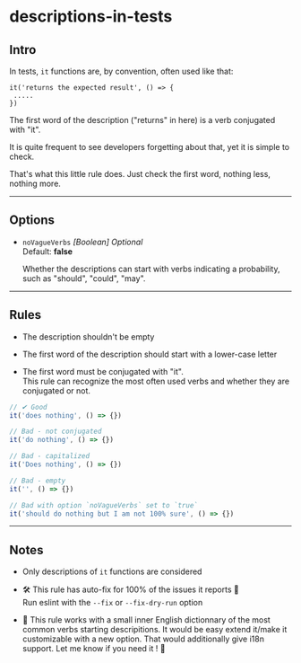 # descriptions-in-tests

## Intro

In tests, `it` functions are, by convention, often used like that:

```
it('returns the expected result', () => {
 .....
})
```

The first word of the description ("returns" in here) is a verb conjugated with
"it".

It is quite frequent to see developers forgetting about that, yet it is simple
to check.

That's what this little rule does. Just check the first word, nothing less,
nothing more.

---

## Options

- `noVagueVerbs` _[Boolean] Optional_  
  Default: **false**

  Whether the descriptions can start with verbs indicating a probability, such
  as "should", "could", "may".

---

## Rules

- The description shouldn't be empty

- The first word of the description should start with a lower-case letter

- The first word must be conjugated with "it".  
  This rule can recognize the most often used verbs and whether they are
  conjugated or not.

```js
// ️✔ Good
it('does nothing', () => {})

// Bad - not conjugated
it('do nothing', () => {})

// Bad - capitalized
it('Does nothing', () => {})

// Bad - empty
it('', () => {})

// Bad with option `noVagueVerbs` set to `true`
it('should do nothing but I am not 100% sure', () => {})
```

---

## Notes

- Only descriptions of `it` functions are considered

- 🛠️ This rule has auto-fix for 100% of the issues it reports 🎉  
  Run eslint with the `--fix` or `--fix-dry-run` option

- 📗 This rule works with a small inner English dictionnary of the most common
  verbs starting descripitions. It would be easy extend it/make it customizable
  with a new option. That would additionally give i18n support. Let me know if
  you need it ! 💬
